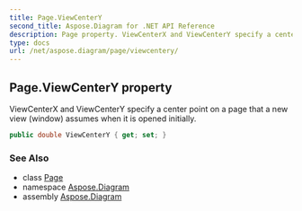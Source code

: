 ```yaml
---
title: Page.ViewCenterY
second_title: Aspose.Diagram for .NET API Reference
description: Page property. ViewCenterX and ViewCenterY specify a center point on a page that a new view window assumes when it is opened initially
type: docs
url: /net/aspose.diagram/page/viewcentery/
---
```

## Page.ViewCenterY property

ViewCenterX and ViewCenterY specify a center point on a page that a new view (window) assumes when it is opened initially.

```csharp
public double ViewCenterY { get; set; }
```

### See Also

* class [Page](../)
* namespace [Aspose.Diagram](../../page/)
* assembly [Aspose.Diagram](../../../)


